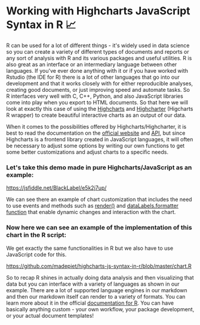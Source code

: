 # Working with Highcharts JavaScript Syntax in R 📈

R can be used for a lot of different things - it's widely used in data science so you can create a variety of different types of documents and reports or any sort of analysis with R and its various packages and useful utilities. R is also great as an interface or an intermediary language between other languages. If you've ever done anything with it or if you have worked with Rstudio (the IDE for R) there is a lot of other languages that go into our development and that it works closely with for either reproducible analyses, creating good documents, or just improving speed and automate tasks. So R interfaces very well with C, C++, Python, and also JavaScript libraries come into play when you export to HTML documents. So that here we will look at exactly this case of using the [Highcharts](https://www.highcharts.com/) and [Highcharter](https://jkunst.com/highcharter/) (Higcharts R wrapper) to create beautiful interactive charts as an output of our data.

When it comes to the possibilities offered by Highcharts/Highcharter, it is best to read the documentation on the [official website](https://jkunst.com/highcharter/articles/highcharter.html) and [API](https://api.highcharts.com/highcharts/), but since Highcharts is a frontend library created in JavaScript languages, it will often be necessary to adjust some options by writing our own functions to get some better customizations and adjust charts to a specific needs.

### Let's take this demo made in pure Highcharts/JavaScript as an example:
https://jsfiddle.net/BlackLabel/e5k2j7up/

We can see there an example of chart customization that includes the need to use events and methods such as [render()](https://api.highcharts.com/highcharts/chart.events.render) and [dataLabels.formatter function](https://api.highcharts.com/highcharts/plotOptions.series.dataLabels.formatter) that enable dynamic changes and interaction with the chart.

### Now here we can see an example of the implementation of this chart in the R script:
We get exactly the same functionalities in R but we also have to use JavaScript code for this.

https://github.com/madepiet/highcharts-js-syntax-in-r/blob/master/chart.R

So to recap R shines in actually doing data analysis and then visualizing that data but you can interface with a variety of languages as shown in our example. There are a lot of supported language engines in our markdown and then our markdown itself can render to a variety of formats. You can learn more about it in the official [documentation for R](https://www.r-project.org/other-docs.html). You can have basically anything custom - your own workflow, your package development, or your actual document templates! 

